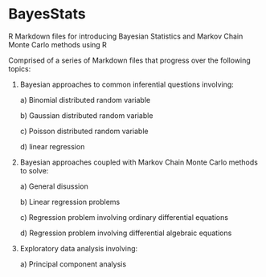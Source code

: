 # BayesStats
R Markdown files for introducing Bayesian Statistics and Markov Chain Monte Carlo methods using R

Comprised of a series of Markdown files that progress over the following topics:
1) Bayesian approaches to common inferential questions involving:

    a) Binomial distributed random variable

    b) Gaussian distributed random variable

    c) Poisson distributed random variable

    d) linear regression

2) Bayesian approaches coupled with Markov Chain Monte Carlo methods to solve:

    a) General disussion

    b) Linear regression problems

    c) Regression problem involving ordinary differential equations

    d) Regression problem involving differential algebraic equations

3) Exploratory data analysis involving:

    a) Principal component analysis
